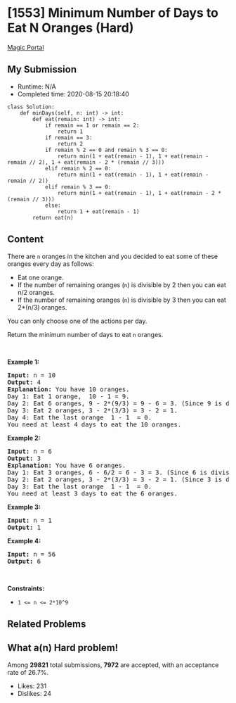# [1553] Minimum Number of Days to Eat N Oranges (Hard)

[Magic Portal](https://leetcode.com/problems/minimum-number-of-days-to-eat-n-oranges/)

## My Submission

- Runtime: N/A
- Completed time: 2020-08-15 20:18:40

```python3
class Solution: 
    def minDays(self, n: int) -> int:
        def eat(remain: int) -> int:
            if remain == 1 or remain == 2:
                return 1
            if remain == 3:
                return 2
            if remain % 2 == 0 and remain % 3 == 0:
                return min(1 + eat(remain - 1), 1 + eat(remain - remain // 2), 1 + eat(remain - 2 * (remain // 3)))
            elif remain % 2 == 0:
                return min(1 + eat(remain - 1), 1 + eat(remain - remain // 2))
            elif remain % 3 == 0:
                return min(1 + eat(remain - 1), 1 + eat(remain - 2 * (remain // 3)))
            else:
                return 1 + eat(remain - 1)
        return eat(n)
```
## Content

<p>There are <code>n</code> oranges in the kitchen and you decided to eat some of these oranges every day as follows:</p>

<ul>
	<li>Eat one orange.</li>
	<li>If the number of remaining oranges (<code>n</code>) is divisible by 2 then you can eat&nbsp; n/2 oranges.</li>
	<li>If the number of remaining oranges (<code>n</code>) is divisible by 3&nbsp;then you can eat&nbsp; 2*(n/3)&nbsp;oranges.</li>
</ul>

<p>You can only choose one of the actions per day.</p>

<p>Return the minimum number of days to eat <code>n</code> oranges.</p>

<p>&nbsp;</p>
<p><strong>Example 1:</strong></p>

<pre>
<strong>Input:</strong> n = 10
<strong>Output:</strong> 4
<strong>Explanation:</strong> You have 10 oranges.
Day 1: Eat 1 orange,  10 - 1 = 9.  
Day 2: Eat 6 oranges, 9 - 2*(9/3) = 9 - 6 = 3. (Since 9 is divisible by 3)
Day 3: Eat 2 oranges, 3 - 2*(3/3) = 3 - 2 = 1. 
Day 4: Eat the last orange  1 - 1  = 0.
You need at least 4 days to eat the 10 oranges.
</pre>

<p><strong>Example 2:</strong></p>

<pre>
<strong>Input:</strong> n = 6
<strong>Output:</strong> 3
<strong>Explanation:</strong> You have 6 oranges.
Day 1: Eat 3 oranges, 6 - 6/2 = 6 - 3 = 3. (Since 6 is divisible by 2).
Day 2: Eat 2 oranges, 3 - 2*(3/3) = 3 - 2 = 1. (Since 3 is divisible by 3)
Day 3: Eat the last orange  1 - 1  = 0.
You need at least 3 days to eat the 6 oranges.
</pre>

<p><strong>Example 3:</strong></p>

<pre>
<strong>Input:</strong> n = 1
<strong>Output:</strong> 1
</pre>

<p><strong>Example 4:</strong></p>

<pre>
<strong>Input:</strong> n = 56
<strong>Output:</strong> 6
</pre>

<p>&nbsp;</p>
<p><strong>Constraints:</strong></p>

<ul>
	<li><code>1 &lt;= n &lt;= 2*10^9</code></li>
</ul>

## Related Problems



## What a(n) Hard problem!


Among **29821** total submissions, **7972** are accepted, with an acceptance rate of 26.7%. <br>

- Likes: 231
- Dislikes: 24

